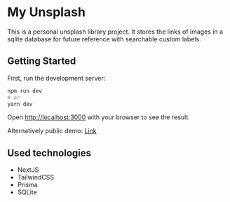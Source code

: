 # My Unsplash

This is a personal unsplash library project. It stores the links of images in a sqlite database for future reference with searchable custom labels.

## Getting Started

First, run the development server:

```bash
npm run dev
# or
yarn dev
```

Open [http://localhost:3000](http://localhost:3000) with your browser to see the result.

Alternatively public demo: [Link](https://my-unsplash-1nk0b7un7-msyavuz.vercel.app/)

## Used technologies

- NextJS
- TailwindCSS
- Prisma
- SQLite

